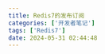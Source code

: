 ```yaml
---
title: Redis7的发布订阅
categories: ['开发者笔记']
tags: ['Redis7']
date: 2024-05-31 02:44:48
---
```

<meta name="referrer" content="no-referrer" />

<!--more-->
